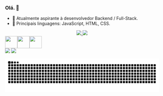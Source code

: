 ### Olá. 👋

- 🔭 Atualmente aspirante à desenvolvedor Backend / Full-Stack.
- 🌱 Principais linguagens: JavaScript, HTML, CSS.


<div align="center">
  <a href="https://github.com/claudiosfn/">
  <img height="125em" src="https://github-readme-stats.vercel.app/api?username=claudiosfn&show_icons=true&theme=gruvbox&include_all_commits=true&count_private=true"/>
  <img height="125em" src="https://github-readme-stats.vercel.app/api/top-langs/?username=claudiosfn&layout=compact&langs_count=7&theme=gruvbox">
</div>
  
  <!--Icons-->
<div style="display: flex; justify-content: start;">
<img height="40" width="40"  src="icons8-javascript.gif" />
<img height="40" width="40" src="icons8-css3-48.png" />
<img height="40" width="40" src="icons8-html-5-48.png" />
</div>
  
<div>
  <a href = "mailto:contatocraudiofelix@gmail.com"><img src="https://img.shields.io/badge/Gmail-D14836?style=for-the-badge&logo=gmail&logoColor=white" target="_blank"></a>
  <a href="https://www.linkedin.com/in/claudio-felix/" target="_blank"><img src="https://img.shields.io/badge/-LinkedIn-%230077B5?style=for-the-badge&logo=linkedin&logoColor=white" target="_blank"></a>
  
![Snake animation](https://github.com/claudiosfn/claudiosfn/blob/output/github-contribution-grid-snake.svg)
</div>
